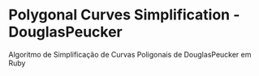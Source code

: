 # Polygonal Curves Simplification - DouglasPeucker
 Algoritmo de Simplificação de Curvas Poligonais de DouglasPeucker em Ruby
